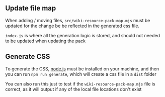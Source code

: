 
## Update file map
When adding / moving files, `src/wiki-resource-pack-map.mjs` must be updated for the change be be reflected in the generated css file.

`index.js` is where all the generation logic is stored, and should not needed to be updated when updating the pack

## Generate CSS
To generate the CSS, [node.js](https://nodejs.org/) must be installed on your machine, and then you can run `npm run generate`, which will create a css file in a `dist` folder

You can also run this just to test if the `wiki-resource-pack-map.mjs` file is correct, as it will output if any of the local file locations don't exist